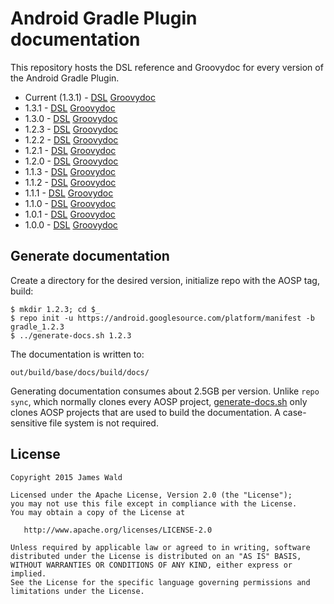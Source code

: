 Android Gradle Plugin documentation
===================================

This repository hosts the DSL reference and Groovydoc for every version of the
Android Gradle Plugin.

* Current (1.3.1) - [DSL][dsl-current] [Groovydoc][groovydoc-current]
* 1.3.1 - [DSL][dsl-1.3.1] [Groovydoc][groovydoc-1.3.1]
* 1.3.0 - [DSL][dsl-1.3.0] [Groovydoc][groovydoc-1.3.0]
* 1.2.3 - [DSL][dsl-1.2.3] [Groovydoc][groovydoc-1.2.3]
* 1.2.2 - [DSL][dsl-1.2.2] [Groovydoc][groovydoc-1.2.2]
* 1.2.1 - [DSL][dsl-1.2.1] [Groovydoc][groovydoc-1.2.1]
* 1.2.0 - [DSL][dsl-1.2.0] [Groovydoc][groovydoc-1.2.0]
* 1.1.3 - [DSL][dsl-1.1.3] [Groovydoc][groovydoc-1.1.3]
* 1.1.2 - [DSL][dsl-1.1.2] [Groovydoc][groovydoc-1.1.2]
* 1.1.1 - [DSL][dsl-1.1.1] [Groovydoc][groovydoc-1.1.1]
* 1.1.0 - [DSL][dsl-1.1.0] [Groovydoc][groovydoc-1.1.0]
* 1.0.1 - [DSL][dsl-1.0.1] [Groovydoc][groovydoc-1.0.1]
* 1.0.0 - [DSL][dsl-1.0.0] [Groovydoc][groovydoc-1.0.0]



Generate documentation
----------------------

Create a directory for the desired version, initialize repo with the AOSP tag,
build:

```
$ mkdir 1.2.3; cd $_
$ repo init -u https://android.googlesource.com/platform/manifest -b gradle_1.2.3
$ ../generate-docs.sh 1.2.3
```

The documentation is written to:

```
out/build/base/docs/build/docs/
```

Generating documentation consumes about 2.5GB per version. Unlike `repo sync`,
which normally clones every AOSP project, [generate-docs.sh](generate-docs.sh)
only clones AOSP projects that are used to build the documentation. A
case-sensitive file system is not required.



License
-------

    Copyright 2015 James Wald

    Licensed under the Apache License, Version 2.0 (the "License");
    you may not use this file except in compliance with the License.
    You may obtain a copy of the License at

       http://www.apache.org/licenses/LICENSE-2.0

    Unless required by applicable law or agreed to in writing, software
    distributed under the License is distributed on an "AS IS" BASIS,
    WITHOUT WARRANTIES OR CONDITIONS OF ANY KIND, either express or implied.
    See the License for the specific language governing permissions and
    limitations under the License.



[dsl-current]: https://jameswald.github.io/agp-doc/current/dsl
[dsl-1.3.1]: https://jameswald.github.io/agp-doc/1.3.1/dsl
[dsl-1.3.0]: https://jameswald.github.io/agp-doc/1.3.0/dsl
[dsl-1.2.3]: https://jameswald.github.io/agp-doc/1.2.3/dsl
[dsl-1.2.2]: https://jameswald.github.io/agp-doc/1.2.2/dsl
[dsl-1.2.1]: https://jameswald.github.io/agp-doc/1.2.1/dsl
[dsl-1.2.0]: https://jameswald.github.io/agp-doc/1.2.0/dsl
[dsl-1.1.3]: https://jameswald.github.io/agp-doc/1.1.3/dsl
[dsl-1.1.2]: https://jameswald.github.io/agp-doc/1.1.2/dsl
[dsl-1.1.1]: https://jameswald.github.io/agp-doc/1.1.1/dsl
[dsl-1.1.0]: https://jameswald.github.io/agp-doc/1.1.0/dsl
[dsl-1.0.1]: https://jameswald.github.io/agp-doc/1.0.1/dsl
[dsl-1.0.0]: https://jameswald.github.io/agp-doc/1.0.0/dsl
[groovydoc-current]: https://jameswald.github.io/agp-doc/current/groovydoc
[groovydoc-1.3.1]: https://jameswald.github.io/agp-doc/1.3.1/groovydoc
[groovydoc-1.3.0]: https://jameswald.github.io/agp-doc/1.3.0/groovydoc
[groovydoc-1.2.3]: https://jameswald.github.io/agp-doc/1.2.3/groovydoc
[groovydoc-1.2.2]: https://jameswald.github.io/agp-doc/1.2.2/groovydoc
[groovydoc-1.2.1]: https://jameswald.github.io/agp-doc/1.2.1/groovydoc
[groovydoc-1.2.0]: https://jameswald.github.io/agp-doc/1.2.0/groovydoc
[groovydoc-1.1.3]: https://jameswald.github.io/agp-doc/1.1.3/groovydoc
[groovydoc-1.1.2]: https://jameswald.github.io/agp-doc/1.1.2/groovydoc
[groovydoc-1.1.1]: https://jameswald.github.io/agp-doc/1.1.1/groovydoc
[groovydoc-1.1.0]: https://jameswald.github.io/agp-doc/1.1.0/groovydoc
[groovydoc-1.0.1]: https://jameswald.github.io/agp-doc/1.0.1/groovydoc
[groovydoc-1.0.0]: https://jameswald.github.io/agp-doc/1.0.0/groovydoc

